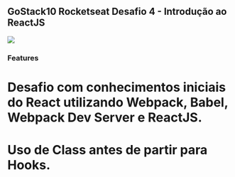 ## GoStack10 Rocketseat Desafio 4 - Introdução ao ReactJS

<img src="https://user-images.githubusercontent.com/38897284/73693658-5c501b00-46b5-11ea-8b99-b2c70cd1d716.png">

### Features

# Desafio com conhecimentos iniciais do React utilizando Webpack, Babel, Webpack Dev Server e ReactJS.

# Uso de Class antes de partir para Hooks.